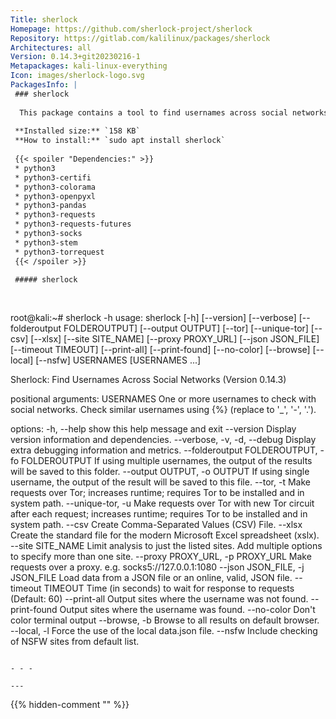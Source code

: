```yaml
---
Title: sherlock
Homepage: https://github.com/sherlock-project/sherlock
Repository: https://gitlab.com/kalilinux/packages/sherlock
Architectures: all
Version: 0.14.3+git20230216-1
Metapackages: kali-linux-everything 
Icon: images/sherlock-logo.svg
PackagesInfo: |
 ### sherlock
 
  This package contains a tool to find usernames across social networks.
 
 **Installed size:** `158 KB`  
 **How to install:** `sudo apt install sherlock`  
 
 {{< spoiler "Dependencies:" >}}
 * python3
 * python3-certifi
 * python3-colorama
 * python3-openpyxl
 * python3-pandas
 * python3-requests
 * python3-requests-futures
 * python3-socks
 * python3-stem
 * python3-torrequest
 {{< /spoiler >}}
 
 ##### sherlock
 
 
 ```
 root@kali:~# sherlock -h
 usage: sherlock [-h] [--version] [--verbose] [--folderoutput FOLDEROUTPUT]
                 [--output OUTPUT] [--tor] [--unique-tor] [--csv] [--xlsx]
                 [--site SITE_NAME] [--proxy PROXY_URL] [--json JSON_FILE]
                 [--timeout TIMEOUT] [--print-all] [--print-found] [--no-color]
                 [--browse] [--local] [--nsfw]
                 USERNAMES [USERNAMES ...]
 
 Sherlock: Find Usernames Across Social Networks (Version 0.14.3)
 
 positional arguments:
   USERNAMES             One or more usernames to check with social networks.
                         Check similar usernames using {%} (replace to '_',
                         '-', '.').
 
 options:
   -h, --help            show this help message and exit
   --version             Display version information and dependencies.
   --verbose, -v, -d, --debug
                         Display extra debugging information and metrics.
   --folderoutput FOLDEROUTPUT, -fo FOLDEROUTPUT
                         If using multiple usernames, the output of the results
                         will be saved to this folder.
   --output OUTPUT, -o OUTPUT
                         If using single username, the output of the result
                         will be saved to this file.
   --tor, -t             Make requests over Tor; increases runtime; requires
                         Tor to be installed and in system path.
   --unique-tor, -u      Make requests over Tor with new Tor circuit after each
                         request; increases runtime; requires Tor to be
                         installed and in system path.
   --csv                 Create Comma-Separated Values (CSV) File.
   --xlsx                Create the standard file for the modern Microsoft
                         Excel spreadsheet (xslx).
   --site SITE_NAME      Limit analysis to just the listed sites. Add multiple
                         options to specify more than one site.
   --proxy PROXY_URL, -p PROXY_URL
                         Make requests over a proxy. e.g.
                         socks5://127.0.0.1:1080
   --json JSON_FILE, -j JSON_FILE
                         Load data from a JSON file or an online, valid, JSON
                         file.
   --timeout TIMEOUT     Time (in seconds) to wait for response to requests
                         (Default: 60)
   --print-all           Output sites where the username was not found.
   --print-found         Output sites where the username was found.
   --no-color            Don't color terminal output
   --browse, -b          Browse to all results on default browser.
   --local, -l           Force the use of the local data.json file.
   --nsfw                Include checking of NSFW sites from default list.
 ```
 
 - - -
 
---
```

{{% hidden-comment "<!--Do not edit anything above this line-->" %}}
